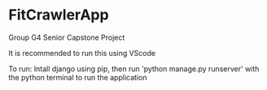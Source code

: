 # FitCrawlerApp
 Group G4 Senior Capstone Project

It is recommended to run this using VScode

To run: Intall django using pip, then run 'python manage.py runserver' 
        with the python terminal to run the application
